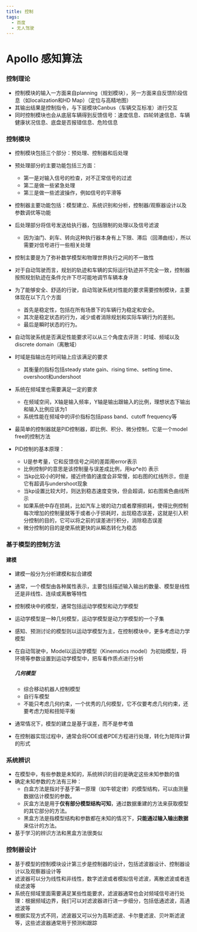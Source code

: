 ```yaml
---
title: 控制
tags:
  - 百度
  - 无人驾驶
---
```


# Apollo 感知算法

### 控制理论

- 控制模块的输入一方面来自planning（规划模块），另一方面来自反馈阶段信息（如localization和HD Map）（定位与高精地图）
- 其输出结果是控制指令，与下层模块Canbus（车辆交互标准）进行交互
- 同时控制模块也会从底层车辆得到反馈信号：速度信息、四轮转速信息、车辆健康状况信息、底盘是否报错信息、危险信息

### 控制模块

- 控制模块包括三个部分：预处理、控制器和后处理
- 预处理部分的主要功能包括三方面：
  - 第一是对输入信号的检查，对不正常信号的过滤
  - 第二是做一些紧急处理
  - 第三是做一些滤波操作，例如信号的平滑等
- 控制器主要功能包括：模型建立、系统识别和分析，控制器/观察器设计以及参数调优等功能
- 后处理部分将信号发送给执行器，包括限制的处理以及信号滤波
  - 因为油门、刹车、转向这种执行器本身有上下限、滞后（回滞曲线），所以需要对信号进行一些相关处理

- 控制主要是为了弥补数学模型和物理世界执行之间的不一致性

- 对于自动驾驶而言，规划的轨迹和车辆的实际运行轨迹并不完全一致，控制器按照规划轨迹在条件允许下尽可能地调节车辆本身
- 为了能够安全、舒适的行驶，自动驾驶系统对性能的要求需要控制模块，主要体现在以下几个方面
  - 首先是稳定性，包括在所有场景下的车辆行为稳定和安全。
  - 其次是稳定状态的行为，减少或者消除规划和实际车辆行为的差别。
  - 最后是瞬时状态的行为。
- 自动驾驶系统是否满足性能要求可以从三个角度去评测：时域、频域以及discrete domain（离散域）
- 时域是指输出在时间轴上应该满足的要求
  - 其衡量的指标包括steady state gain、rising time、setting time、overshoot和undershoot
- 系统在频域里也需要满足一定的要求
  - 在频域空间，X轴是输入频率，Y轴是输出跟输入的比例，理想状态下输出和输入比例应该为1
  - 系统性能在频域中的评价指标包括pass band、cutoff frequency等

- 最简单的控制器就是PID控制器，即比例、积分、微分控制，它是一个model free的控制方法

- PID控制的基本原理：
  - U是参考量，它和反馈信号之间的差距用error表示
  - 比例控制P的意思是该控制量与误差成比例，用kp*e(t) 表示
  - 当kp比较小的时候，接近终值的速度会非常慢，如右图的红线所示，但是它有超调与undershoot现象
  - 当kp设置比较大时，则达到稳态速度变快，但会超调，如右图紫色曲线所示
  - 如果系统中存在损耗，比如汽车上坡的动力或者摩擦损耗，使得比例控制每次增加的控制量就等于或者小于损耗时，出现稳态误差，这就是引入积分控制的目的，它可以将之前的误差进行积分，消除稳态误差
  - 微分控制的目的是使系统更快的从瞬态转化为稳态

### 基于模型的控制方法

#### 建模

- 建模一般分为分析建模和拟合建模

- 通常，一个模型由各种属性表示，主要包括描述输入输出的数量、模型是线性还是非线性、连续或离散等特性

- 控制模块中的模型，通常包括运动学模型和动力学模型

- 运动学模型是一种几何模型，运动学模型是动力学模型的一个子集

- 感知、预测讨论的模型则以运动学模型为主，在控制模块中，更多考虑动力学模型

- 在自动驾驶中，Model以运动学模型（Kinematics model）为初始模型，将环境等参数设置到运动学模型中，把车看作质点进行分析

  ##### 几何模型

  - 综合移动机器人控制模型
  - 自行车模型
  - 不能只考虑几何约束，一个优秀的几何模型，它不仅要考虑几何约束，还要考虑力矩和扭矩平衡

- 通常情况下，模型的建立是基于误差，而不是参考值
- 在控制器实现过程中，通常会将ODE或者PDE方程进行处理，转化为矩阵计算的形式

### 系统辨识

- 在模型中，有些参数是未知的，系统辨识的目的是确定这些未知参数的值
- 确定未知参数的方法有三种：
  - 白盒方法是指对于基于第一原理（如牛顿定律）的模型结构，可以由测量数据估计模型的参数。
  - 灰盒方法是用于**仅有部分模型结构可知**，通过数据重建的方法来获取模型的其它部分的方法。
  - 黑盒方法是指模型结构和参数都在未知的情况下，**只能通过输入输出数据**来估计的方法。
- 基于学习的辨识方法和黑盒方法很类似

### 控制器设计

- 基于模型的控制模块设计第三步是控制器的设计，包括滤波器设计、控制器设计以及观察器设计等
- 滤波器可以分为线性和非线性，数字滤波或者模拟信号滤波，离散滤波或者连续滤波等
- 系统在频域里面需要满足某些性能要求，滤波器通常也会对频域信号进行处理：根据频域边界，我们可以对滤波器进行进一步细分，包括低通滤波，高通滤波等
- 根据实现方式不同，滤波器又可以分为高斯滤波、卡尔曼滤波、贝叶斯滤波等，这些滤波器通常用于预测和跟踪